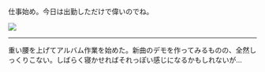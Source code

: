 仕事始め。今日は出勤しただけで偉いのでね。

![](https://photos.apkas.net/medium/202501/20250106-092344.webp)

---

重い腰を上げてアルバム作業を始めた。新曲のデモを作ってみるものの、全然しっくりこない。しばらく寝かせればそれっぽい感じになるかもしれないが...
